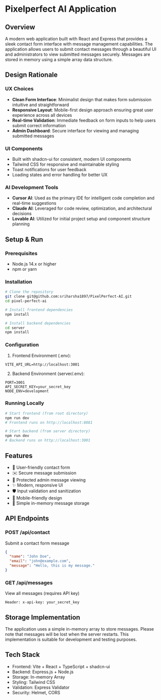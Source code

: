 # Pixelperfect AI Application

## Overview
A modern web application built with React and Express that provides a sleek contact form interface with message management capabilities. The application allows users to submit contact messages through a beautiful UI and administrators to view submitted messages securely. Messages are stored in memory using a simple array data structure.

## Design Rationale

### UX Choices
- **Clean Form Interface**: Minimalist design that makes form submission intuitive and straightforward
- **Responsive Layout**: Mobile-first design approach ensuring great user experience across all devices
- **Real-time Validation**: Immediate feedback on form inputs to help users submit correct information
- **Admin Dashboard**: Secure interface for viewing and managing submitted messages

### UI Components
- Built with shadcn-ui for consistent, modern UI components
- Tailwind CSS for responsive and maintainable styling
- Toast notifications for user feedback
- Loading states and error handling for better UX

### AI Development Tools
- **Cursor AI**: Used as the primary IDE for intelligent code completion and real-time suggestions
- **Claude AI**: Leveraged for code review, optimization, and architectural decisions
- **Lovable AI**: Utilized for initial project setup and component structure planning

## Setup & Run

### Prerequisites
- Node.js 14.x or higher
- npm or yarn

### Installation

```bash
# Clone the repository
git clone git@github.com:sriharsha1897/PixelPerfect-AI.git
cd pixel-perfect-ai

# Install frontend dependencies
npm install

# Install backend dependencies
cd server
npm install
```

### Configuration

1. Frontend Environment (.env):
```env
VITE_API_URL=http://localhost:3001
```

2. Backend Environment (server/.env):
```env
PORT=3001
API_SECRET_KEY=your_secret_key
NODE_ENV=development
```

### Running Locally

```bash
# Start frontend (from root directory)
npm run dev
# Frontend runs on http://localhost:8081

# Start backend (from server directory)
npm run dev
# Backend runs on http://localhost:3001
```

## Features
- 📝 User-friendly contact form
- ✉️ Secure message submission
- 🔐 Protected admin message viewing
- ✨ Modern, responsive UI
- 🛡️ Input validation and sanitization
- 📱 Mobile-friendly design
- 💾 Simple in-memory message storage

## API Endpoints

### POST /api/contact
Submit a contact form message
```json
{
  "name": "John Doe",
  "email": "john@example.com",
  "message": "Hello, this is my message."
}
```

### GET /api/messages
View all messages (requires API key)
```
Header: x-api-key: your_secret_key
```

## Storage Implementation
The application uses a simple in-memory array to store messages. Please note that messages will be lost when the server restarts. This implementation is suitable for development and testing purposes.

## Tech Stack
- Frontend: Vite + React + TypeScript + shadcn-ui
- Backend: Express.js + Node.js
- Storage: In-memory Array
- Styling: Tailwind CSS
- Validation: Express Validator
- Security: Helmet, CORS
